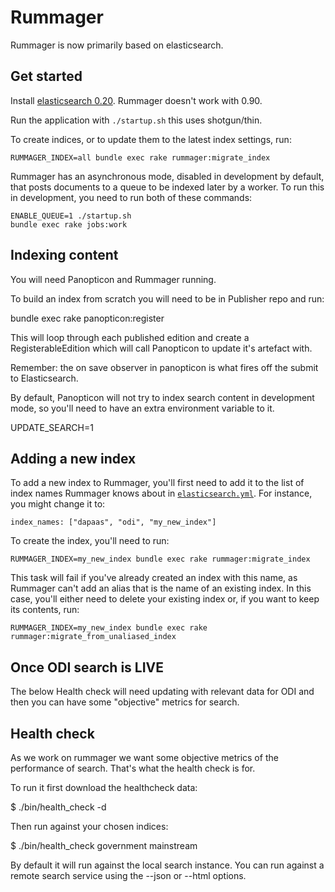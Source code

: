 # Rummager

Rummager is now primarily based on elasticsearch.

## Get started

Install [elasticsearch 0.20](http://www.elasticsearch.org/downloads/0-20-6/).
Rummager doesn't work with 0.90.

Run the application with `./startup.sh` this uses shotgun/thin.

To create indices, or to update them to the latest index settings, run:

    RUMMAGER_INDEX=all bundle exec rake rummager:migrate_index

Rummager has an asynchronous mode, disabled in development by default, that
posts documents to a queue to be indexed later by a worker. To run this in
development, you need to run both of these commands:

    ENABLE_QUEUE=1 ./startup.sh
    bundle exec rake jobs:work

## Indexing content

You will need Panopticon and Rummager running.

To build an index from scratch you will need to be in Publisher repo and run:

  bundle exec rake panopticon:register

This will loop through each published edition and create a RegisterableEdition which will call Panopticon to update it's artefact with.

Remember: the on save observer in panopticon is what fires off the submit to Elasticsearch.

By default, Panopticon will not try to index search content in development mode, so you'll need to have an extra environment variable to it.

  UPDATE_SEARCH=1


## Adding a new index

To add a new index to Rummager, you'll first need to add it to the list of index names Rummager knows about in [`elasticsearch.yml`](elasticsearch.yml). For instance, you might change it to:

    index_names: ["dapaas", "odi", "my_new_index"]

To create the index, you'll need to run:

    RUMMAGER_INDEX=my_new_index bundle exec rake rummager:migrate_index

This task will fail if you've already created an index with this name, as
Rummager can't add an alias that is the name of an existing index. In this case,
you'll either need to delete your existing index or, if you want to keep its
contents, run:

    RUMMAGER_INDEX=my_new_index bundle exec rake rummager:migrate_from_unaliased_index


## Once ODI search is LIVE

The below Health check will need updating with relevant data for ODI and then you can have some "objective" metrics for search.

## Health check

As we work on rummager we want some objective metrics of the performance of search. That's what the health check is for.

To run it first download the healthcheck data:

$ ./bin/health_check -d

Then run against your chosen indices:

$ ./bin/health_check government mainstream

By default it will run against the local search instance. You can run against a remote search service using the --json or --html options.
